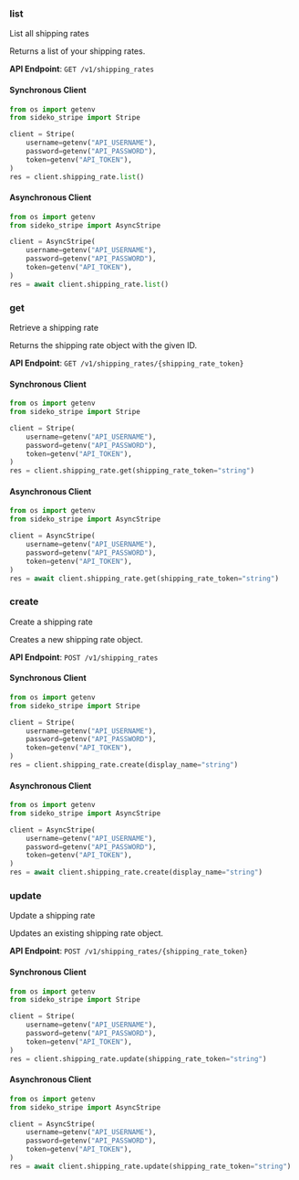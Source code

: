 
### list <a name="list"></a>
List all shipping rates

<p>Returns a list of your shipping rates.</p>

**API Endpoint**: `GET /v1/shipping_rates`

#### Synchronous Client

```python
from os import getenv
from sideko_stripe import Stripe

client = Stripe(
    username=getenv("API_USERNAME"),
    password=getenv("API_PASSWORD"),
    token=getenv("API_TOKEN"),
)
res = client.shipping_rate.list()
```

#### Asynchronous Client

```python
from os import getenv
from sideko_stripe import AsyncStripe

client = AsyncStripe(
    username=getenv("API_USERNAME"),
    password=getenv("API_PASSWORD"),
    token=getenv("API_TOKEN"),
)
res = await client.shipping_rate.list()
```

### get <a name="get"></a>
Retrieve a shipping rate

<p>Returns the shipping rate object with the given ID.</p>

**API Endpoint**: `GET /v1/shipping_rates/{shipping_rate_token}`

#### Synchronous Client

```python
from os import getenv
from sideko_stripe import Stripe

client = Stripe(
    username=getenv("API_USERNAME"),
    password=getenv("API_PASSWORD"),
    token=getenv("API_TOKEN"),
)
res = client.shipping_rate.get(shipping_rate_token="string")
```

#### Asynchronous Client

```python
from os import getenv
from sideko_stripe import AsyncStripe

client = AsyncStripe(
    username=getenv("API_USERNAME"),
    password=getenv("API_PASSWORD"),
    token=getenv("API_TOKEN"),
)
res = await client.shipping_rate.get(shipping_rate_token="string")
```

### create <a name="create"></a>
Create a shipping rate

<p>Creates a new shipping rate object.</p>

**API Endpoint**: `POST /v1/shipping_rates`

#### Synchronous Client

```python
from os import getenv
from sideko_stripe import Stripe

client = Stripe(
    username=getenv("API_USERNAME"),
    password=getenv("API_PASSWORD"),
    token=getenv("API_TOKEN"),
)
res = client.shipping_rate.create(display_name="string")
```

#### Asynchronous Client

```python
from os import getenv
from sideko_stripe import AsyncStripe

client = AsyncStripe(
    username=getenv("API_USERNAME"),
    password=getenv("API_PASSWORD"),
    token=getenv("API_TOKEN"),
)
res = await client.shipping_rate.create(display_name="string")
```

### update <a name="update"></a>
Update a shipping rate

<p>Updates an existing shipping rate object.</p>

**API Endpoint**: `POST /v1/shipping_rates/{shipping_rate_token}`

#### Synchronous Client

```python
from os import getenv
from sideko_stripe import Stripe

client = Stripe(
    username=getenv("API_USERNAME"),
    password=getenv("API_PASSWORD"),
    token=getenv("API_TOKEN"),
)
res = client.shipping_rate.update(shipping_rate_token="string")
```

#### Asynchronous Client

```python
from os import getenv
from sideko_stripe import AsyncStripe

client = AsyncStripe(
    username=getenv("API_USERNAME"),
    password=getenv("API_PASSWORD"),
    token=getenv("API_TOKEN"),
)
res = await client.shipping_rate.update(shipping_rate_token="string")
```
